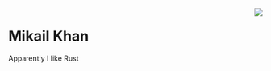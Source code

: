 <a href="https://github.com/anuraghazra/github-readme-stats">
  <img align="right" src="https://github-readme-stats.vercel.app/api/top-langs/?username=mkhan45&hide=Makefile,Jupyter%20Notebook,HTML,SCSS&langs_count=15&exclude_repo=two-flappy,dwm,st,tsPong&count_private=false&show_icons=false" />
</a>

# Mikail Khan
Apparently I like Rust
